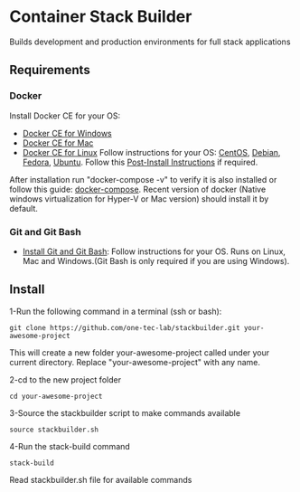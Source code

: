 # Container Stack Builder

Builds development and production environments for full stack applications

## Requirements ##


### Docker ###
Install Docker CE for your OS:
* [Docker CE for Windows](https://docs.docker.com/docker-for-windows/install/)
* [Docker CE for Mac](https://docs.docker.com/docker-for-mac/install/) 
* [Docker CE for Linux](https://docs.docker.com/install/) Follow instructions for your OS: [CentOS](https://docs.docker.com/install/linux/docker-ce/centos/), [Debian](https://docs.docker.com/install/linux/docker-ce/debian/), [Fedora](https://docs.docker.com/install/linux/docker-ce/fedora/), [Ubuntu](https://docs.docker.com/install/linux/docker-ce/ubuntu/). Follow this [Post-Install Instructions](https://docs.docker.com/install/linux/linux-postinstall/) if required.

After installation run "docker-compose -v" to verify it is also installed or follow this guide: [docker-compose](https://docs.docker.com/compose/install/). Recent version of docker (Native windows virtualization for Hyper-V or Mac version) should install it by default. 

### Git and Git Bash ###
* [Install Git and Git Bash](https://git-scm.com/downloads): Follow instructions for your OS. Runs on Linux, Mac and Windows.(Git Bash is only required if you are using Windows).

## Install
1-Run the following command in a terminal (ssh or bash):

    git clone https://github.com/one-tec-lab/stackbuilder.git your-awesome-project

This will create a new folder your-awesome-project called under your current directory. Replace "your-awesome-project" with any name.

2-cd to the new project folder

    cd your-awesome-project

3-Source the stackbuilder script to make commands available

    source stackbuilder.sh

4-Run the stack-build command

    stack-build
    
Read stackbuilder.sh file for available commands
